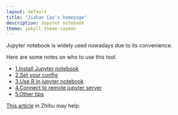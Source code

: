 ```yaml
---
layout: default
title: "Jiahao Cao's homepage"
description: Jupyter notebook
theme: jekyll-theme-cayman
---
```


Jupyter notebook is widely used nowadays due to its convenience.

Here are some notes on who to use this tool.

* [1.Install Jupyter notebook](./1-Install.html)
* [2.Set your config](./2-Set_Config.html)
* [3.Use R in jupyter notebook](./3-Use_R.html)
* [4.Connect to remote jupyter server](./4-Connect_To_Remote_Jupyter_Server.html)
* [5.Other tips](./5-Other_tips.html)

[This article](https://zhuanlan.zhihu.com/p/33105153) in Zhihu may help.
